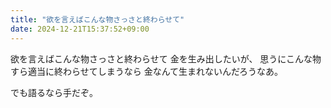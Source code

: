 ```yaml
---
title: "欲を言えばこんな物さっさと終わらせて"
date: 2024-12-21T15:37:52+09:00
---
```

欲を言えばこんな物さっさと終わらせて
金を生み出したいが、
思うにこんな物すら適当に終わらせてしまうなら
金なんて生まれないんだろうなあ。



でも語るなら手だぞ。
